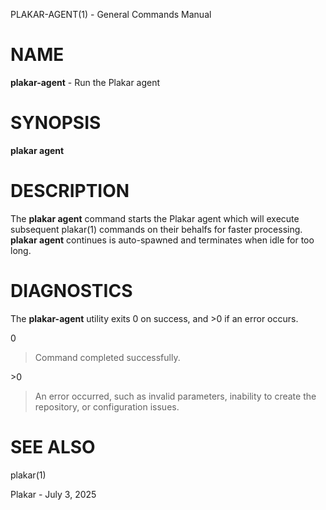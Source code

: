 PLAKAR-AGENT(1) - General Commands Manual

# NAME

**plakar-agent** - Run the Plakar agent

# SYNOPSIS

**plakar&nbsp;agent**

# DESCRIPTION

The
**plakar agent**
command starts the Plakar agent which will execute subsequent
plakar(1)
commands on their behalfs for faster processing.
**plakar agent**
continues is auto-spawned and terminates when idle for too long.

# DIAGNOSTICS

The **plakar-agent** utility exits&#160;0 on success, and&#160;&gt;0 if an error occurs.

0

> Command completed successfully.

&gt;0

> An error occurred, such as invalid parameters, inability to create the
> repository, or configuration issues.

# SEE ALSO

plakar(1)

Plakar - July 3, 2025
